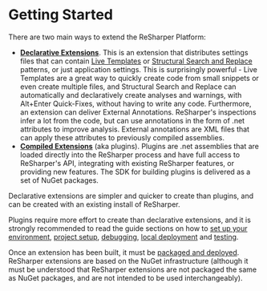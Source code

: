 ---
---

# Getting Started

There are two main ways to extend the ReSharper Platform:

* [**Declarative Extensions**](DeclarativeExtensions.md). This is an extension that distributes settings files that can contain [Live Templates](https://www.jetbrains.com/resharper/help/Templates__Index.html) or [Structural Search and Replace](https://www.jetbrains.com/resharper/help/Navigation_and_Search__Structural_Search_and_Replace.html) patterns, or just application settings. This is surprisingly powerful - Live Templates are a great way to quickly create code from small snippets or even create multiple files, and Structural Search and Replace can automatically and declaratively create analyses and warnings, with Alt+Enter Quick-Fixes, without having to write any code. Furthermore, an extension can deliver External Annotations. ReSharper's inspections infer a lot from the code, but can use annotations in the form of .net attributes to improve analysis. External annotations are XML files that can apply these attributes to previously compiled assemblies.
* [**Compiled Extensions**](CompiledExtensions.md) (aka plugins). Plugins are .net assemblies that are loaded directly into the ReSharper process and have full access to ReSharper's API, integrating with existing ReSharper features, or providing new features. The SDK for building plugins is delivered as a set of NuGet packages.

Declarative extensions are simpler and quicker to create than plugins, and can be created with an existing install of ReSharper.

Plugins require more effort to create than declarative extensions, and it is strongly recommended to read the guide sections on how to [set up your environment](Tools.md), [project setup](../Plugins/ProjectSetup.md), [debugging](../Plugins/Debugging.md), [local deployment](../Deployment/LocalInstallation.md) and [testing](../Plugins/Testing.md).

Once an extension has been built, it must be [packaged and deployed](../Extensions/Packaging.md). ReSharper extensions are based on the NuGet infrastructure (although it must be understood that ReSharper extensions are not packaged the same as NuGet packages, and are not intended to be used interchangeably). 


